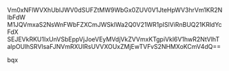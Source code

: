 Vm0xNFlWVXhUblJWV0dSUFZtMW9WbGx0ZUV0V1JteHpWV3hrVm1KR2NIbFdW
M1JQVmxaS2NsWnFWbFZXCmJWSklWa2Q0V21WR1pISlViRnBUQ21KRldYcFdX
SEJEVkRKU1IxUnVSbEppVjJoeVEyMVdjVkZVVmxKTgpiVkl6V1hwR2NtVlhT
alpOUlhSRVlsaFJNVmRXUlRsUVVXOUxZMjEwTVFvS2NHMXoKCmV4dQ==

bqx